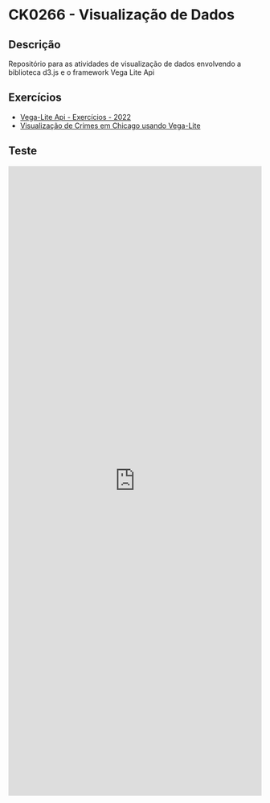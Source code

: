 # CK0266 - Visualização de Dados

## Descrição
Repositório para as atividades de visualização de dados envolvendo a biblioteca d3.js e o framework Vega Lite Api

## Exercícios
- [Vega-Lite Api - Exercícios - 2022](Vega-Lite-Api-Exercícios-2022/README.md)
- [Visualização de Crimes em Chicago usando Vega-Lite](Visualização-de-Crimes-em-Chicago-usando-Vega-Lite/README.md)


## Teste
<iframe width="100%" height="1252" frameborder="0"
  src="https://observablehq.com/embed/eace1805c5861ed4?cells=viewof+padding%2Cviewof+w%2Cviewof+height%2Csvg"></iframe>
